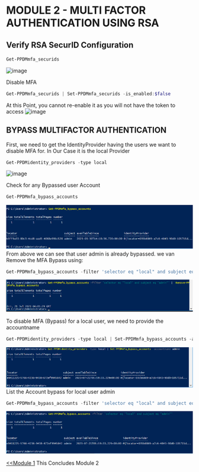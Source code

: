 # MODULE 2 - MULTI FACTOR AUTHENTICATION USING RSA

## Verify RSA SecurID Configuration

```Powershell
Get-PPDMmfa_securids
```

![image](https://github.com/dell-democenter/dell-democenter.github.io/assets/8255007/64ef92d2-132d-494c-8e47-43e85bb4f107)

Disable MFA

```Powershell
Get-PPDMmfa_securids | Set-PPDMmfa_securids -is_enabled:$false
```

At this Point, you cannot re-enable it as you will not have the token to access
![image](https://github.com/dell-democenter/dell-democenter.github.io/assets/8255007/e2cadbda-0454-40fb-a9a4-f693928ce1f7)

## BYPASS MULTIFACTOR AUTHENTICATION

First, we need to get the IdentityProvider having the users we want to disable MFA for.
In Our Case it is the local Provider

```Powershell
Get-PPDMidentity_providers -type local
```

![image](https://github.com/dell-democenter/dell-democenter.github.io/assets/8255007/c6347849-ecca-46db-b111-9cb9258e621f)

Check for any Bypassed user Account

```Powershell
Get-PPDMmfa_bypass_accounts
```

![Alt text](image-5.png)
From above we can see that user admin is already bypassed. we van Remove the MFA Bypass using:

```Powershell
Get-PPDMmfa_bypass_accounts -filter 'selector eq "local" and subject eq "admin"' |  Remove-PPDMmfa_bypass_accounts
```

![Alt text](image-2.png)

To disable MFA (Bypass) for a local user, we need to provide the accountname 

```Powershell
Get-PPDMidentity_providers -type local | Set-PPDMmfa_bypass_accounts -accountname admin
```

![Alt text](image.png)
List the Account bypass for local user admin  

```Powershell
Get-PPDMmfa_bypass_accounts -filter 'selector eq "local" and subject eq "admin"'
```

![Alt text](image-1.png)

 [<<Module 1](./Module_1.md) This Concludes Module 2




